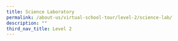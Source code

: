 ```yaml
---
title: Science Laboratory
permalink: /about-us/virtual-school-tour/level-2/science-lab/
description: ""
third_nav_title: Level 2
---
```

